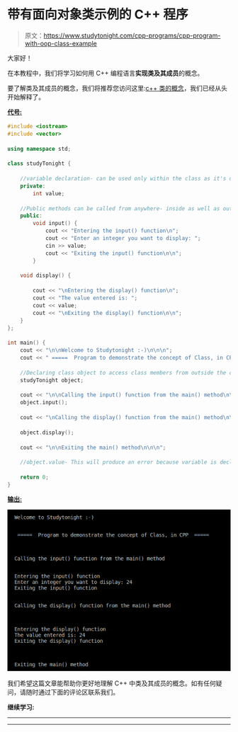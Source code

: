# 带有面向对象类示例的 C++ 程序

> 原文：<https://www.studytonight.com/cpp-programs/cpp-program-with-oop-class-example>

大家好！

在本教程中，我们将学习如何用 C++ 编程语言**实现类及其成员**的概念。

要了解类及其成员的概念，我们将推荐您访问这里:[c++ 类的概念](https://www.studytonight.com/cpp/defining-class-and-object.php)，我们已经从头开始解释了。

<u>**代号:**</u>

```cpp
#include <iostream>
#include <vector>

using namespace std;

class studyTonight {

    //variable declaration- can be used only within the class as it's declared private
    private:
        int value;

    //Public methods can be called from anywhere- inside as well as outside the class
    public:
        void input() {
            cout << "Entering the input() function\n";
            cout << "Enter an integer you want to display: ";
            cin >> value;
            cout << "Exiting the input() function\n\n";
        }

    void display() {

        cout << "\nEntering the display() function\n";
        cout << "The value entered is: ";
        cout << value;
        cout << "\nExiting the display() function\n\n";
    }
};

int main() {
    cout << "\n\nWelcome to Studytonight :-)\n\n\n";
    cout << " =====  Program to demonstrate the concept of Class, in CPP  ===== \n\n";

    //Declaring class object to access class members from outside the class
    studyTonight object;

    cout << "\n\nCalling the input() function from the main() method\n\n\n";
    object.input();

    cout << "\nCalling the display() function from the main() method\n\n\n";

    object.display();

    cout << "\n\nExiting the main() method\n\n\n";

    //object.value- This will produce an error because variable is declared to be private and hence cannot be accessed from outside the class

    return 0;
}
```

<u>**输出:**</u>

![C++ Class](img/9c69fadef2368f7ac25b6bdd2dcc7d3d.png)

我们希望这篇文章能帮助你更好地理解 C++ 中类及其成员的概念。如有任何疑问，请随时通过下面的评论区联系我们。

**继续学习:**

* * *

* * *